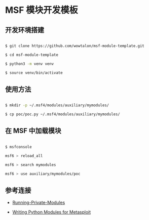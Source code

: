 # MSF 模块开发模板

## 开发环境搭建

```bash

$ git clone https://github.com/wowtalon/msf-module-template.git

$ cd msf-module-template

$ python3 -m venv venv

$ source venv/bin/activate

```

## 使用方法

```bash

$ mkdir -p ~/.msf4/modules/auxiliary/mymodules/

$ cp poc/poc.py ~/.msf4/modules/auxiliary/mymodules/

```

## 在 MSF 中加载模块

```bash

$ msfconsole

msf6 > reload_all

msf6 > search mymodules

msf6 > use auxiliary/mymodules/poc

```


## 参考连接

+ [Running-Private-Modules](https://github.com/rapid7/metasploit-framework/wiki/Running-Private-Modules)

+ [Writing Python Modules for Metasploit](https://github.com/rapid7/metasploit-framework/wiki/Writing-External-Python-Modules)